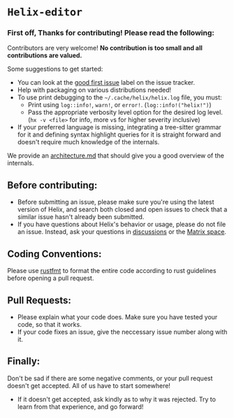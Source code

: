 # `Helix-editor`
### First off, Thanks for contributing! Please read the following: 

Contributors are very welcome! **No contribution is too small and all contributions are valued.**

Some suggestions to get started:

- You can look at the [good first issue](https://github.com/helix-editor/helix/labels/E-easy) label on the issue tracker.
- Help with packaging on various distributions needed!
- To use print debugging to the `~/.cache/helix/helix.log` file, you must:
  * Print using `log::info!`, `warn!`, or `error!`. (`log::info!("helix!")`)
  * Pass the appropriate verbosity level option for the desired log level. (`hx -v <file>` for info, more `v`s for higher severity inclusive)
- If your preferred language is missing, integrating a tree-sitter grammar for
    it and defining syntax highlight queries for it is straight forward and
    doesn't require much knowledge of the internals.

We provide an [architecture.md](./docs/architecture.md) that should give you
a good overview of the internals.

## Before contributing:
- Before submitting an issue, please make sure you're using the latest version of Helix, and search both closed and open issues to check that a similar issue hasn't already been submitted.
- If you have questions about Helix's behavior or usage, please do not file an issue. Instead, ask your questions in [discussions](https://github.com/helix-editor/helix/discussions) or the [Matrix space](https://matrix.to/#/#helix-community:matrix.org).

## Coding Conventions:
Please use [rustfmt](https://github.com/rust-lang/rustfmt#on-the-stable-toolchain) to format the entire code according to rust guidelines before opening a pull request.

## Pull Requests:
- Please explain what your code does. Make sure you have tested your code, so that it works. 
- If your code fixes an issue, give the neccessary issue number along with it.

## Finally:
Don't be sad if there are some negative comments, or your pull request doesn't get accepted. All of us have to start somewhere! 
- If it doesn't get accepted, ask kindly as to why it was rejected. Try to learn from that experience, and go forward!

